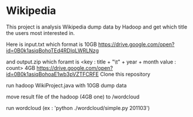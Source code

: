 # Wikipedia
This project is analysis Wikipedia dump data by Hadoop and get which title the users most interested in.

Here is input.txt which format is <key : title value : timestamps>  10GB
https://drive.google.com/open?id=0B0k1asiqBohoTEd4RDlqLWRLNzg

and output.zip which foramt is <key : title + "\t" + year + month  value : count>  4GB
https://drive.google.com/open?id=0B0k1asiqBohoaE1wb3pVZTFCRFE
Clone this repository

run hadoop WikiProject.java with 10GB dump data

move result file of the hadoop (4GB one) to /wordcloud

run wordcloud (ex : 'python ./wordcloud/simple.py 201103')
